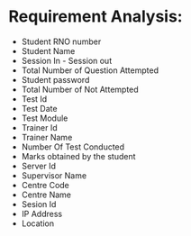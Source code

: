 # Requirement Analysis:
- Student RNO number
- Student Name
- Session In - Session out
- Total Number of Question Attempted
- Student password
- Total Number of Not Attempted
- Test Id
- Test Date
- Test Module
- Trainer Id
- Trainer Name
- Number Of Test Conducted
- Marks obtained by the student
- Server Id
- Supervisor Name
- Centre Code
- Centre Name
- Sesion Id
- IP Address
- Location


